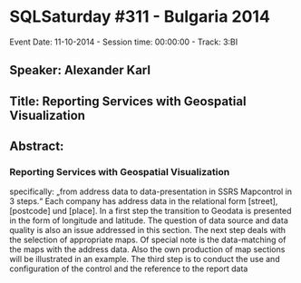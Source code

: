 # SQLSaturday #311 - Bulgaria 2014
Event Date: 11-10-2014 - Session time: 00:00:00 - Track: 3:BI
## Speaker: Alexander Karl
## Title: Reporting Services with Geospatial Visualization
## Abstract:
### Reporting Services with Geospatial Visualization 
specifically: „from address data to data-presentation in SSRS Mapcontrol in 3 steps.“ Each company has address data in the relational form [street], [postcode] und [place]. In a first step the transition to Geodata is presented in the form of longitude and latitude. The question of data source and data quality is also an issue addressed in this section. The next step deals with the selection of appropriate maps. Of special note is the data-matching of the maps with the address data. Also the own production of map sections will be illustrated in an example. The third step is to conduct the use and configuration of the control and the reference to the report data
